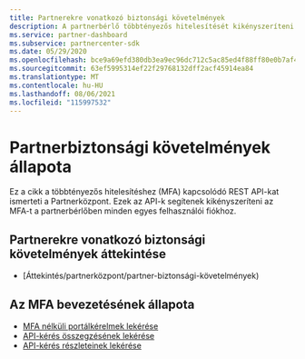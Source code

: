 ```yaml
---
title: Partnerekre vonatkozó biztonsági követelmények
description: A partnerbérlő többtényezős hitelesítését kikényszeríteni segítő REST API-k.
ms.service: partner-dashboard
ms.subservice: partnercenter-sdk
ms.date: 05/29/2020
ms.openlocfilehash: bce9a69efd380db3ea9ec96dc712c5ac85ed4f88ff80e0b7af45b333e2ebc2b2
ms.sourcegitcommit: 63ef5995314ef22f29768132dff2acf45914ea84
ms.translationtype: MT
ms.contentlocale: hu-HU
ms.lasthandoff: 08/06/2021
ms.locfileid: "115997532"
---
```

# <a name="partner-security-requirements-status"></a>Partnerbiztonsági követelmények állapota

Ez a cikk a többtényezős hitelesítéshez (MFA) kapcsolódó REST API-kat ismerteti a Partnerközpont. Ezek az API-k segítenek kikényszeríteni az MFA-t a partnerbérlőben minden egyes felhasználói fiókhoz. 

## <a name="partner-security-requirements-overview"></a>Partnerekre vonatkozó biztonsági követelmények áttekintése

- [Áttekintés/partnerközpont/partner-biztonsági-követelmények)

## <a name="understand-mfa-adoption-status"></a>Az MFA bevezetésének állapota

- [MFA nélküli portálkérelmek lekérése](get-portal-requests-without-mfa.md)
- [API-kérés összegzésének lekérése](get-api-request-summary.md)
- [API-kérés részleteinek lekérése](get-api-request-details.md)
